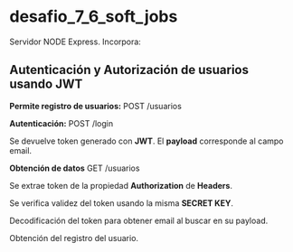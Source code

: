 # desafio_7_6_soft_jobs

Servidor NODE Express. Incorpora:

## Autenticación y Autorización de usuarios usando JWT

**Permite registro de usuarios:** POST /usuarios

**Autenticación:** POST /login

Se devuelve token generado con **JWT**.
El **payload** corresponde al campo email.

**Obtención de datos** GET /usuarios

Se extrae token de la propiedad **Authorization** de **Headers**.

Se verifica validez del token usando la misma **SECRET KEY**.

Decodificación del token para obtener email al buscar en su payload.

Obtención del registro del usuario.
